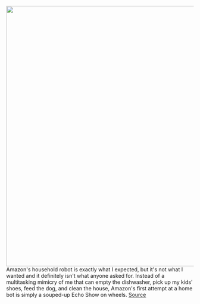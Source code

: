 <img src='https://cdn0.vox-cdn.com/hermano/verge/product/image/9886/jtuohy_220519_5239_0004_squ.jpg' width='700px' /><br/>
Amazon's household robot is exactly what I expected, but it's not what I wanted and it definitely isn't what anyone asked for. Instead of a multitasking mimicry of me that can empty the dishwasher, pick up my kids' shoes, feed the dog, and clean the house, Amazon's first attempt at a home bot is simply a souped-up Echo Show on wheels.
<a href='https://www.theverge.com/23141966/amazon-astro-robot-review'> Source <a/>